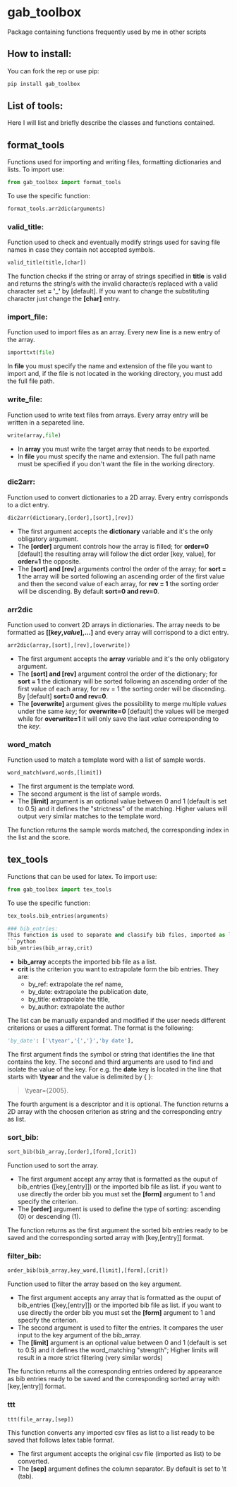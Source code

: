 # gab_toolbox
Package containing functions frequently used by me in other scripts
## How to install:
You can fork the rep or use pip:
 ``` python
 pip install gab_toolbox
 ```
## List of tools:

Here I will list and briefly describe the classes and functions contained.

## format_tools
Functions used for importing and writing files, formatting dictionaries and lists. To import use:  
 ``` python
 from gab_toolbox import format_tools
 ```
To use the specific function:
 ``` python
 format_tools.arr2dic(arguments)
 ```
 
### valid_title:

Function used to check and eventually modify strings used for saving file names in case they contain not accepted symbols. 
```python
valid_title(title,[char])
```
The function checks if the string or array of strings specified in **title** is valid and returns the string/s with the invalid character/s replaced with a valid character set **= '_'** by [default]. If you want to change the substituting character  just change the **[char]** entry.

### import_file:
Function used to import files as an array. Every new line is a new entry of the array.

```python
importtxt(file)
```
In **file** you must specify the name and extension of the file you want to import and, if the file is not located in the working directory, you must add the full file path.

### write_file:
Function used to write text files from arrays. Every array entry will be written in a separeted line.

```python
write(array,file)
```

+ In **array** you must write the target array that needs to be exported. 
+ In **file** you must specify the name and extension. The full path name must be specified if you don't want the file in the working directory. 

### dic2arr:

Function used to convert dictionaries to a 2D array. Every entry corrisponds to a dict entry.

```python
dic2arr(dictionary,[order],[sort],[rev])
```
+ The first argument accepts the **dictionary** variable and it's the only obligatory argument. 
+ The **[order]** argument controls how the array is filled; for **order=0** [default] the resulting array will follow the dict order [key, value], for **order=1** the opposite.
+ The **[sort] and [rev]** arguments control the order of the array; for **sort = 1** the array will be sorted following an ascending order of the first value and then the second value of each array, for **rev = 1** the sorting order will be discending. By default **sort=0 and rev=0**.

### arr2dic
Function used to convert 2D arrays in dictionaries. The array needs to be formatted as **[[*key*,*value*],...]** and every array will corrispond to a dict entry.

```python
arr2dic(array,[sort],[rev],[overwrite])
```
+ The first argument accepts the **array** variable and it's the only obligatory argument. 
+ The **[sort] and [rev]** argument control the order of the dictionary; for **sort = 1** the dictionary will be sorted following an ascending order of the first value of each array, for rev = 1 the sorting order will be discending. By [default] **sort=0 and rev=0**.
+ The **[overwrite]** argument gives the possibility to merge multiple *values* under the same *key*; for **overwrite=0** [default] the values will be merged while for **overwrite=1** it will only save the last *value* corresponding to the *key*.


### word_match
Function used to match a template word with a list of sample words.

```python
word_match(word,words,[limit])
```

+ The first argument is the template word.
+ The second argument is the list of sample words.
+ The **[limit]** argument is an optional value between 0 and 1 (default is set to 0.5) and it defines the "strictness" of the matching. Higher values will output very similar matches to the template word.

The function returns the sample words matched, the corresponding index in the list and the score.


## tex_tools

Functions that can be used for latex. To import use:  
 ``` python
 from gab_toolbox import tex_tools
 ```
To use the specific function:
 ``` python
 tex_tools.bib_entries(arguments)

### bib_entries:
This function is used to separate and classify bib files, imported as list.
```python
bib_entries(bib_array,crit)
```

+ **bib_array** accepts the imported bib file as a list.
+ **crit** is the criterion you want to extrapolate form the bib entries. They are:
    + by_ref: extrapolate the ref name,
    + by_date: extrapolate the publication date,
    + by_title: extrapolate the title,
    + by_author: extrapolate the author

The list can be manually expanded and modified if the user needs different criterions or uses a different format. The format is the following:
```python
'by_date': ['\tyear','{','}','by date'],
```
The first argument finds the symbol or string that identifies the line that contains the key. The second and third arguments are used to find and isolate the value of the key. For e.g. the **date** key is located in the line that starts with **\tyear** and the value is delimited by { }: 
>\tyear={2005}.

The fourth argument is a descriptor and it is optional.
The function returns a 2D array with the choosen criterion as string and the corresponding entry as list.

### sort_bib:
```python
sort_bib(bib_array,[order],[form],[crit])
```
Function used to sort the array. 
+ The first argument accept any array that is formatted as the ouput of bib_entries ([key,[entry]]) or the imported bib file as list. if you want to use directly the order bib you must set the **[form]** argument to 1 and specify the criterion.
+ The **[order]** argument is used to define the type of sorting: ascending (0) or descending (1).

The function returns as the first argument the sorted bib entries ready to be saved and the corresponding sorted array with [key,[entry]] format.



### filter_bib:
```python
order_bib(bib_array,key_word,[limit],[form],[crit])
```
Function used to filter the array based on the key argument. 
+ The first argument accepts any array that is formatted as the ouput of bib_entries ([key,[entry]]) or the imported bib file as list. if you want to use directly the order bib you must set the **[form]** argument to 1 and specify the criterion.
+ The second argument is used to filter the entries. It compares the user input to the key argument of the bib_array.
+ The **[limit]** argument is an optional value between 0 and 1 (default is set to 0.5) and it defines the word_matching "strength"; Higher limits will result in a more strict filtering (very similar words) 

The function returns all the corresponding entries ordered by appearance as bib entries ready to be saved and the corresponding sorted array with [key,[entry]] format.



### ttt
```python
ttt(file_array,[sep])
```
This function converts any imported csv files as list to a list ready to be saved that follows latex table format.
+ The first argument accepts the original csv file (imported as list) to be converted.
+ The **[sep]** argument defines the column separator. By default is set to \t (tab).


